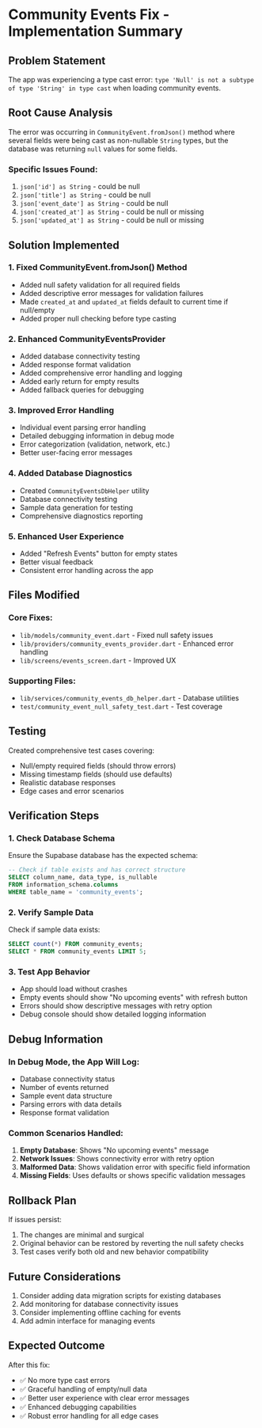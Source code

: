 # Community Events Fix - Implementation Summary

## Problem Statement
The app was experiencing a type cast error: `type 'Null' is not a subtype of type 'String' in type cast` when loading community events.

## Root Cause Analysis
The error was occurring in `CommunityEvent.fromJson()` method where several fields were being cast as non-nullable `String` types, but the database was returning `null` values for some fields.

### Specific Issues Found:
1. `json['id'] as String` - could be null
2. `json['title'] as String` - could be null  
3. `json['event_date'] as String` - could be null
4. `json['created_at'] as String` - could be null or missing
5. `json['updated_at'] as String` - could be null or missing

## Solution Implemented

### 1. Fixed CommunityEvent.fromJson() Method
- Added null safety validation for all required fields
- Added descriptive error messages for validation failures
- Made `created_at` and `updated_at` fields default to current time if null/empty
- Added proper null checking before type casting

### 2. Enhanced CommunityEventsProvider
- Added database connectivity testing
- Added response format validation
- Added comprehensive error handling and logging
- Added early return for empty results
- Added fallback queries for debugging

### 3. Improved Error Handling
- Individual event parsing error handling
- Detailed debugging information in debug mode
- Error categorization (validation, network, etc.)
- Better user-facing error messages

### 4. Added Database Diagnostics
- Created `CommunityEventsDbHelper` utility
- Database connectivity testing
- Sample data generation for testing
- Comprehensive diagnostics reporting

### 5. Enhanced User Experience
- Added "Refresh Events" button for empty states
- Better visual feedback
- Consistent error handling across the app

## Files Modified

### Core Fixes:
- `lib/models/community_event.dart` - Fixed null safety issues
- `lib/providers/community_events_provider.dart` - Enhanced error handling
- `lib/screens/events_screen.dart` - Improved UX

### Supporting Files:
- `lib/services/community_events_db_helper.dart` - Database utilities
- `test/community_event_null_safety_test.dart` - Test coverage

## Testing
Created comprehensive test cases covering:
- Null/empty required fields (should throw errors)
- Missing timestamp fields (should use defaults)
- Realistic database responses
- Edge cases and error scenarios

## Verification Steps

### 1. Check Database Schema
Ensure the Supabase database has the expected schema:
```sql
-- Check if table exists and has correct structure
SELECT column_name, data_type, is_nullable 
FROM information_schema.columns 
WHERE table_name = 'community_events';
```

### 2. Verify Sample Data
Check if sample data exists:
```sql
SELECT count(*) FROM community_events;
SELECT * FROM community_events LIMIT 5;
```

### 3. Test App Behavior
- App should load without crashes
- Empty events should show "No upcoming events" with refresh button
- Errors should show descriptive messages with retry option
- Debug console should show detailed logging information

## Debug Information

### In Debug Mode, the App Will Log:
- Database connectivity status
- Number of events returned
- Sample event data structure
- Parsing errors with data details
- Response format validation

### Common Scenarios Handled:
1. **Empty Database**: Shows "No upcoming events" message
2. **Network Issues**: Shows connectivity error with retry option
3. **Malformed Data**: Shows validation error with specific field information
4. **Missing Fields**: Uses defaults or shows specific validation messages

## Rollback Plan
If issues persist:
1. The changes are minimal and surgical
2. Original behavior can be restored by reverting the null safety checks
3. Test cases verify both old and new behavior compatibility

## Future Considerations
1. Consider adding data migration scripts for existing databases
2. Add monitoring for database connectivity issues
3. Consider implementing offline caching for events
4. Add admin interface for managing events

## Expected Outcome
After this fix:
- ✅ No more type cast errors
- ✅ Graceful handling of empty/null data
- ✅ Better user experience with clear error messages
- ✅ Enhanced debugging capabilities
- ✅ Robust error handling for all edge cases